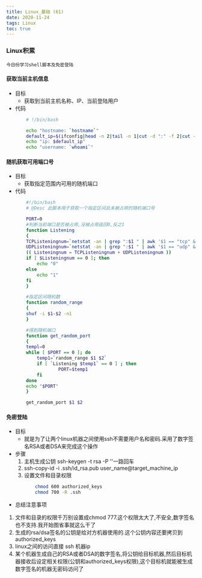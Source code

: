 ```yaml
---
title: Linux_基础 (61)
date: 2020-11-24
tags: Linux
toc: true
---
```


### Linux积累
    今日份学习shell脚本及免密登陆

<!-- more -->

#### 获取当前主机信息
- 目标
    * 获取到当前主机名称、IP、当前登陆用户
- 代码
    ```bash
        # !/bin/bash

        echo "hostname: `hostname`"
        default_ip=$(ifconfig|head -n 2|tail -n 1|cut -d ":" -f 2|cut -d " " -f 1)
        echo "ip: $default_ip"
        echo "username: `whoami`"
    ```

#### 随机获取可用端口号
- 目标
    * 获取指定范围内可用的随机端口
- 代码
    ```bash
        #!/bin/bash
        # @Desc 此脚本用于获取一个指定区间且未被占用的随机端口号

        PORT=0
        #判断当前端口是否被占用,没被占用返回0,反之1
        function Listening
        {
        TCPListeningnum=`netstat -an | grep ":$1 " | awk '$1 == "tcp" && $NF == "LISTEN" {print $0}' | wc -l`
        UDPListeningnum=`netstat -an | grep ":$1 " | awk '$1 == "udp" && $NF == "0.0.0.0:*" {print $0}' | wc -l`
        (( Listeningnum = TCPListeningnum + UDPListeningnum ))
        if [ $Listeningnum == 0 ]; then
            echo "0"
        else
            echo "1"
        fi
        }

        #指定区间随机数
        function random_range
        {
        shuf -i $1-$2 -n1
        }

        #得到随机端口
        function get_random_port
        {
        templ=0
        while [ $PORT == 0 ]; do
            temp1=`random_range $1 $2`
            if [ `Listening $temp1` == 0 ] ; then
                    PORT=$temp1
            fi
        done
        echo "$PORT"
        }

        get_random_port $1 $2
    ```

#### 免密登陆
- 目标
    * 就是为了让两个linux机器之间使用ssh不需要用户名和密码.采用了数字签名RSA或者DSA来完成这个操作
- 步骤
    1. 主机生成公钥 ssh-keygen -t rsa -P ''一路回车
    2. ssh-copy-id -i .ssh/id_rsa.pub  user_name@target_machine_ip
    3. 设置文件和目录权限
        ```bash
            chmod 600 authorized_keys
            chmod 700 -R .ssh
        ```
- 总结注意事项
1. 文件和目录的权限千万别设置成chmod 777.这个权限太大了,不安全,数字签名也不支持.我开始图省事就这么干了
2. 生成的rsa/dsa签名的公钥是给对方机器使用的.这个公钥内容还要拷贝到authorized_keys
3. linux之间的访问直接 ssh 机器ip
4. 某个机器生成自己的RSA或者DSA的数字签名,将公钥给目标机器,然后目标机器接收后设定相关权限(公钥和authorized_keys权限),这个目标机就能被生成数字签名的机器无密码访问了

